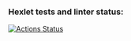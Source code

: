 ### Hexlet tests and linter status:
[![Actions Status](https://github.com/Kvas1988/java-project-lvl4/workflows/hexlet-check/badge.svg)](https://github.com/Kvas1988/java-project-lvl4/actions)